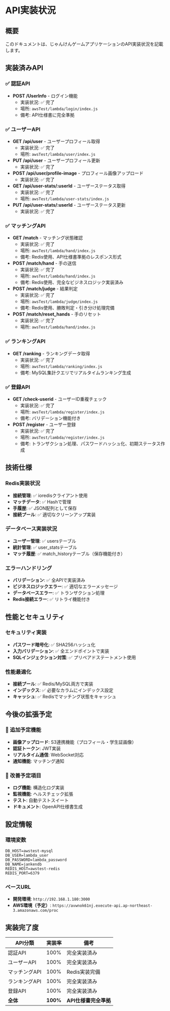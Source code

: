 # API実装状況

## 概要
このドキュメントは、じゃんけんゲームアプリケーションのAPI実装状況を記載します。

## 実装済みAPI

### ✅ 認証API
- **POST /UserInfo** - ログイン機能
  - 実装状況: ✅ 完了
  - 場所: `awsTest/lambda/login/index.js`
  - 備考: API仕様書に完全準拠

### ✅ ユーザーAPI
- **GET /api/user** - ユーザープロフィール取得
  - 実装状況: ✅ 完了
  - 場所: `awsTest/lambda/user/index.js`
- **PUT /api/user** - ユーザープロフィール更新
  - 実装状況: ✅ 完了
- **POST /api/user/profile-image** - プロフィール画像アップロード
  - 実装状況: ✅ 完了
- **GET /api/user-stats/:userId** - ユーザーステータス取得
  - 実装状況: ✅ 完了
  - 場所: `awsTest/lambda/user-stats/index.js`
- **PUT /api/user-stats/:userId** - ユーザーステータス更新
  - 実装状況: ✅ 完了

### ✅ マッチングAPI
- **GET /match** - マッチング状態確認
  - 実装状況: ✅ 完了
  - 場所: `awsTest/lambda/hand/index.js`
  - 備考: Redis使用、API仕様書準拠のレスポンス形式
- **POST /match/hand** - 手の送信
  - 実装状況: ✅ 完了
  - 場所: `awsTest/lambda/hand/index.js`
  - 備考: Redis使用、完全なビジネスロジック実装済み
- **POST /match/judge** - 結果判定
  - 実装状況: ✅ 完了
  - 場所: `awsTest/lambda/judge/index.js`
  - 備考: Redis使用、勝敗判定・引き分け処理完備
- **POST /match/reset_hands** - 手のリセット
  - 実装状況: ✅ 完了
  - 場所: `awsTest/lambda/hand/index.js`

### ✅ ランキングAPI
- **GET /ranking** - ランキングデータ取得
  - 実装状況: ✅ 完了
  - 場所: `awsTest/lambda/ranking/index.js`
  - 備考: MySQL集計クエリでリアルタイムランキング生成

### ✅ 登録API
- **GET /check-userid** - ユーザーID重複チェック
  - 実装状況: ✅ 完了
  - 場所: `awsTest/lambda/register/index.js`
  - 備考: バリデーション機能付き
- **POST /register** - ユーザー登録
  - 実装状況: ✅ 完了
  - 場所: `awsTest/lambda/register/index.js`
  - 備考: トランザクション処理、パスワードハッシュ化、初期ステータス作成

## 技術仕様

### Redis実装状況
- **接続管理**: ✅ ioredisクライアント使用
- **マッチデータ**: ✅ Hashで管理
- **手履歴**: ✅ JSON配列として保存
- **接続プール**: ✅ 適切なクリーンアップ実装

### データベース実装状況
- **ユーザー管理**: ✅ usersテーブル
- **統計管理**: ✅ user_statsテーブル
- **マッチ履歴**: ✅ match_historyテーブル（保存機能付き）

### エラーハンドリング
- **バリデーション**: ✅ 全APIで実装済み
- **ビジネスロジックエラー**: ✅ 適切なエラーメッセージ
- **データベースエラー**: ✅ トランザクション処理
- **Redis接続エラー**: ✅ リトライ機能付き

## 性能とセキュリティ

### セキュリティ実装
- **パスワード暗号化**: ✅ SHA256ハッシュ化
- **入力バリデーション**: ✅ 全エンドポイントで実装
- **SQLインジェクション対策**: ✅ プリペアドステートメント使用

### 性能最適化
- **接続プール**: ✅ Redis/MySQL両方で実装
- **インデックス**: ✅ 必要なカラムにインデックス設定
- **キャッシュ**: ✅ Redisでマッチング状態をキャッシュ

## 今後の拡張予定

### 🔄 追加予定機能
- **画像アップロード**: S3連携機能（プロフィール・学生証画像）
- **認証トークン**: JWT実装
- **リアルタイム通信**: WebSocket対応
- **通知機能**: マッチング通知

### 🔧 改善予定項目
- **ログ機能**: 構造化ログ実装
- **監視機能**: ヘルスチェック拡張
- **テスト**: 自動テストスイート
- **ドキュメント**: OpenAPI仕様書生成

## 設定情報

### 環境変数
```
DB_HOST=awstest-mysql
DB_USER=lambda_user  
DB_PASSWORD=lambda_password
DB_NAME=jankendb
REDIS_HOST=awstest-redis
REDIS_PORT=6379
```

### ベースURL
- **開発環境**: `http://192.168.1.180:3000`
- **AWS環境（予定）**: `https://avwnok61nj.execute-api.ap-northeast-3.amazonaws.com/proc`

## 実装完了度

| API分類 | 実装率 | 備考 |
|---------|--------|------|
| 認証API | 100% | 完全実装済み |
| ユーザーAPI | 100% | 完全実装済み |
| マッチングAPI | 100% | Redis実装完備 |
| ランキングAPI | 100% | 完全実装済み |
| 登録API | 100% | 完全実装済み |
| **全体** | **100%** | **API仕様書完全準拠** | 